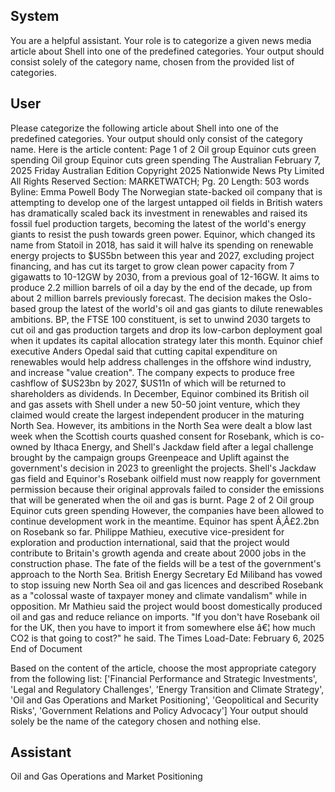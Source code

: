 ## System

You are a helpful assistant. Your role is to categorize a given news media article about Shell into one of the predefined categories. Your output should consist solely of the category name, chosen from the provided list of categories.

## User


Please categorize the following article about Shell into one of the predefined categories. 
Your output should only consist of the category name.
Here is the article content: Page 1 of 2
Oil group Equinor cuts green spending
Oil group Equinor cuts green spending
The Australian
February 7, 2025 Friday
Australian Edition
Copyright 2025 Nationwide News Pty Limited All Rights Reserved
Section: MARKETWATCH; Pg. 20
Length: 503 words
Byline: Emma Powell
Body
The Norwegian state-backed oil company that is attempting to develop one of the largest untapped oil fields in 
British waters has dramatically scaled back its investment in renewables and raised its fossil fuel production 
targets, becoming the latest of the world's energy giants to resist the push towards green power.
Equinor, which changed its name from Statoil in 2018, has said it will halve its spending on renewable energy 
projects to $US5bn between this year and 2027, excluding project financing, and has cut its target to grow clean 
power capacity from 7 gigawatts to 10-12GW by 2030, from a previous goal of 12-16GW.
It aims to produce 2.2 million barrels of oil a day by the end of the decade, up from about 2 million barrels 
previously forecast.
The decision makes the Oslo-based group the latest of the world's oil and gas giants to dilute renewables 
ambitions. BP, the FTSE 100 constituent, is set to unwind 2030 targets to cut oil and gas production targets and 
drop its low-carbon deployment goal when it updates its capital allocation strategy later this month.
Equinor chief executive Anders Opedal said that cutting capital expenditure on renewables would help address 
challenges in the offshore wind industry, and increase "value creation". The company expects to produce free 
cashflow of $US23bn by 2027, $US11n of which will be returned to shareholders as dividends.
In December, Equinor combined its British oil and gas assets with Shell under a new 50-50 joint venture, which 
they claimed would create the largest independent producer in the maturing North Sea.
However, its ambitions in the North Sea were dealt a blow last week when the Scottish courts quashed consent for 
Rosebank, which is co-owned by Ithaca Energy, and Shell's Jackdaw field after a legal challenge brought by the 
campaign groups Greenpeace and Uplift against the government's decision in 2023 to greenlight the projects.
Shell's Jackdaw gas field and Equinor's Rosebank oilfield must now reapply for government permission because 
their original approvals failed to consider the emissions that will be generated when the oil and gas is burnt. 
Page 2 of 2
Oil group Equinor cuts green spending
However, the companies have been allowed to continue development work in the meantime. Equinor has spent 
Ã‚Â£2.2bn on Rosebank so far.
Philippe Mathieu, executive vice-president for exploration and production international, said that the project would 
contribute to Britain's growth agenda and create about 2000 jobs in the construction phase.
The fate of the fields will be a test of the government's approach to the North Sea. British Energy Secretary Ed 
Miliband has vowed to stop issuing new North Sea oil and gas licences and described Rosebank as a "colossal 
waste of taxpayer money and climate vandalism" while in opposition.
Mr Mathieu said the project would boost domestically produced oil and gas and reduce reliance on imports.
"If you don't have Rosebank oil for the UK, then you have to import it from somewhere else â€¦ how much CO2 is 
that going to cost?" he said. The Times
Load-Date: February 6, 2025
End of Document

Based on the content of the article, choose the most appropriate category from the following list: ['Financial Performance and Strategic Investments', 'Legal and Regulatory Challenges', 'Energy Transition and Climate Strategy', 'Oil and Gas Operations and Market Positioning', 'Geopolitical and Security Risks', 'Government Relations and Policy Advocacy']
Your output should solely be the name of the category chosen and nothing else.
            

## Assistant

Oil and Gas Operations and Market Positioning

